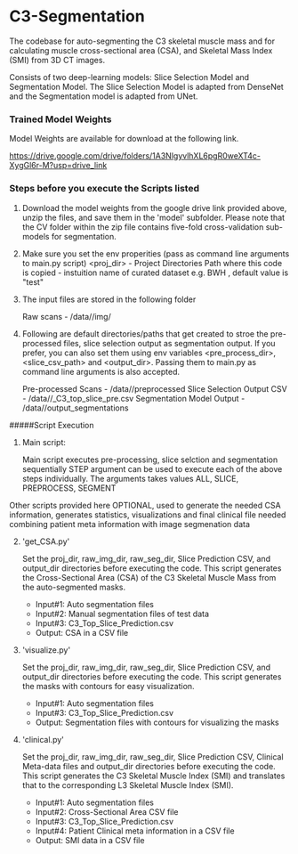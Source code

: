 # C3-Segmentation

The codebase for auto-segmenting the C3 skeletal muscle mass and for calculating muscle cross-sectional area (CSA), and Skeletal Mass Index (SMI) from 3D CT images.

Consists of two deep-learning models: Slice Selection Model and Segmentation Model. The Slice Selection Model is adapted from DenseNet and the Segmentation model is adapted from UNet.


### Trained Model Weights 

Model Weights are available for download at the following link.

https://drive.google.com/drive/folders/1A3NlgyvlhXL6pgR0weXT4c-XygGl6r-M?usp=drive_link

### Steps before you execute the Scripts listed 

1. Download the model weights from the google drive link provided above, unzip the files, and save them in the 'model' subfolder. Please note that the CV folder within the zip file contains five-fold cross-validation sub-models for segmentation.

2. Make sure you set the env properities (pass as command line arguments to main.py script)
    <proj_dir>  - Project Directories Path where this code is copied
    <dataset> - instuition name of curated dataset e.g. BWH , default value is "test"

3. The input files are stored in the following folder

   Raw scans - /data/<dataset>/img/

4. Following are default directories/paths that get created to stroe the pre-processed files, slice selection output as segmentation output. If you prefer, you can also set them using env variables <pre_process_dir>, <slice_csv_path> and <output_dir>. Passing them to main.py as command line arguments is also accepted.   
   
   Pre-processed Scans - /data/<dataset>/preprocessed
   Slice Selection Output CSV - /data/<dataset>/<data-set>_C3_top_slice_pre.csv
   Segmentation Model Output - /data/<dataset>/output_segmentations 
     

#####Script Execution
    
1. Main script: 
    
    Main script executes pre-processing, slice selction and segmentation sequentially
    STEP argument can be used to execute each of the above steps individually. The arguments takes values ALL, SLICE, PREPROCESS, SEGMENT
  
Other scripts provided here OPTIONAL, used to generate the needed CSA information, generates statistics, visualizations and final clinical file needed combining patient meta information with image segmenation data 

2. 'get_CSA.py'

  	Set the proj_dir, raw_img_dir, raw_seg_dir, Slice Prediction CSV, and output_dir directories before executing the code. 
	This script generates the Cross-Sectional Area (CSA) of the C3 Skeletal Muscle Mass from the auto-segmented masks.
   	- Input#1: Auto segmentation files
 	- Input#2: Manual segmentation files of test data
 	- Input#3: C3_Top_Slice_Prediction.csv
 	- Output: CSA in a CSV file


3. 'visualize.py'

	Set the proj_dir, raw_img_dir, raw_seg_dir, Slice Prediction CSV, and output_dir directories before executing the code. 
	This script generates the masks with contours for easy visualization. 
   	- Input#1: Auto segmentation files
 	- Input#3: C3_Top_Slice_Prediction.csv
 	- Output: Segmentation files with contours for visualizing the masks

4. 'clinical.py'

	Set the proj_dir, raw_img_dir, raw_seg_dir, Slice Prediction CSV, Clinical Meta-data files and output_dir directories before executing the code. 
	This script generates the C3 Skeletal Muscle Index (SMI) and translates that to the corresponding L3 Skeletal Muscle Index (SMI).
   	- Input#1: Auto segmentation files
 	- Input#2: Cross-Sectional Area CSV file
 	- Input#3: C3_Top_Slice_Prediction.csv
 	- Input#4: Patient Clinical meta information in a CSV file
	- Output: SMI data in a CSV file
